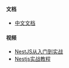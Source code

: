 #### 文档
- [中文文档](http://nestjs.inode.club/)

#### 视频
- [NestJS从入门到实战](https://www.bilibili.com/video/BV1btU7YtE5M/)
- [Nestjs实战教程](https://www.bilibili.com/video/BV1124y1k7th)
